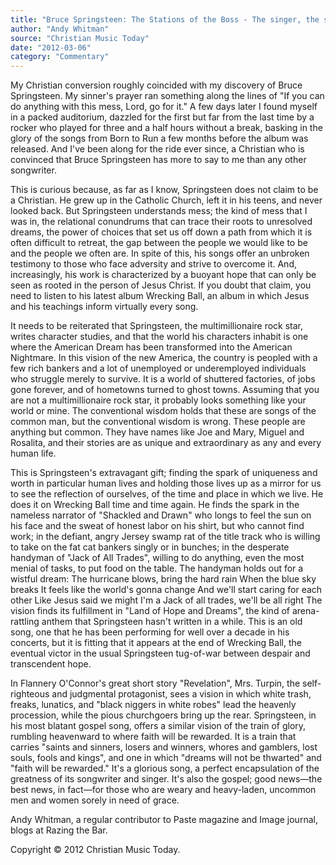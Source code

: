 ```yaml
---
title: "Bruce Springsteen: The Stations of the Boss - The singer, the sinner's prayer, and my spiritual journey."
author: "Andy Whitman"
source: "Christian Music Today"
date: "2012-03-06"
category: "Commentary"
---
```


My Christian conversion roughly coincided with my discovery of Bruce Springsteen. My sinner's prayer ran something along the lines of "If you can do anything with this mess, Lord, go for it." A few days later I found myself in a packed auditorium, dazzled for the first but far from the last time by a rocker who played for three and a half hours without a break, basking in the glory of the songs from Born to Run a few months before the album was released. And I've been along for the ride ever since, a Christian who is convinced that Bruce Springsteen has more to say to me than any other songwriter.

This is curious because, as far as I know, Springsteen does not claim to be a Christian. He grew up in the Catholic Church, left it in his teens, and never looked back. But Springsteen understands mess; the kind of mess that I was in, the relational conundrums that can trace their roots to unresolved dreams, the power of choices that set us off down a path from which it is often difficult to retreat, the gap between the people we would like to be and the people we often are. In spite of this, his songs offer an unbroken testimony to those who face adversity and strive to overcome it. And, increasingly, his work is characterized by a buoyant hope that can only be seen as rooted in the person of Jesus Christ. If you doubt that claim, you need to listen to his latest album Wrecking Ball, an album in which Jesus and his teachings inform virtually every song.

It needs to be reiterated that Springsteen, the multimillionaire rock star, writes character studies, and that the world his characters inhabit is one where the American Dream has been transformed into the American Nightmare. In this vision of the new America, the country is peopled with a few rich bankers and a lot of unemployed or underemployed individuals who struggle merely to survive. It is a world of shuttered factories, of jobs gone forever, and of hometowns turned to ghost towns. Assuming that you are not a multimillionaire rock star, it probably looks something like your world or mine. The conventional wisdom holds that these are songs of the common man, but the conventional wisdom is wrong. These people are anything but common. They have names like Joe and Mary, Miguel and Rosalita, and their stories are as unique and extraordinary as any and every human life.

This is Springsteen's extravagant gift; finding the spark of uniqueness and worth in particular human lives and holding those lives up as a mirror for us to see the reflection of ourselves, of the time and place in which we live. He does it on Wrecking Ball time and time again. He finds the spark in the nameless narrator of "Shackled and Drawn" who longs to feel the sun on his face and the sweat of honest labor on his shirt, but who cannot find work; in the defiant, angry Jersey swamp rat of the title track who is willing to take on the fat cat bankers singly or in bunches; in the desperate handyman of "Jack of All Trades", willing to do anything, even the most menial of tasks, to put food on the table. The handyman holds out for a wistful dream: The hurricane blows, bring the hard rain When the blue sky breaks It feels like the world's gonna change And we'll start caring for each other Like Jesus said we might I'm a Jack of all trades, we'll be all right The vision finds its fulfillment in "Land of Hope and Dreams", the kind of arena-rattling anthem that Springsteen hasn't written in a while. This is an old song, one that he has been performing for well over a decade in his concerts, but it is fitting that it appears at the end of Wrecking Ball, the eventual victor in the usual Springsteen tug-of-war between despair and transcendent hope.

In Flannery O'Connor's great short story "Revelation", Mrs. Turpin, the self- righteous and judgmental protagonist, sees a vision in which white trash, freaks, lunatics, and "black niggers in white robes" lead the heavenly procession, while the pious churchgoers bring up the rear. Springsteen, in his most blatant gospel song, offers a similar vision of the train of glory, rumbling heavenward to where faith will be rewarded. It is a train that carries "saints and sinners, losers and winners, whores and gamblers, lost souls, fools and kings", and one in which "dreams will not be thwarted" and "faith will be rewarded." It's a glorious song, a perfect encapsulation of the greatness of its songwriter and singer. It's also the gospel; good news—the best news, in fact—for those who are weary and heavy-laden, uncommon men and women sorely in need of grace.

Andy Whitman, a regular contributor to Paste magazine and Image journal, blogs at Razing the Bar.

Copyright © 2012 Christian Music Today.

